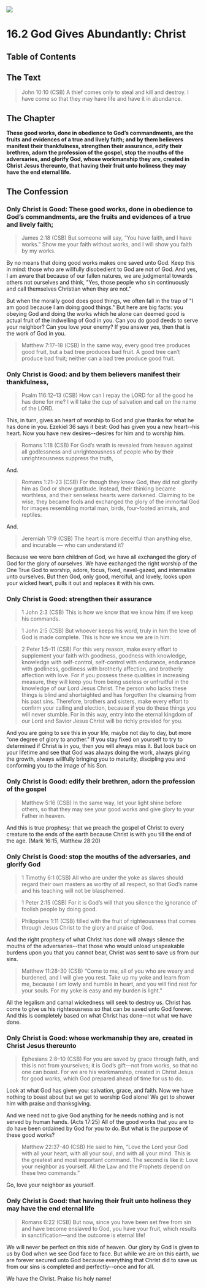 <img class="intro-right" src="art-1689.png">

# 16.2 God Gives Abundantly: Christ

## Table of Contents

<!-- toc -->

## The Text

>John 10:10 (CSB) A thief comes only to steal and kill and destroy. I have come so that they may have life and have it in abundance.

## The Chapter

**These good works, done in obedience to God’s commandments, are the fruits and evidences of a true and lively faith; and by them believers manifest their thankfulness, strengthen their assurance, edify their brethren, adorn the profession of the gospel, stop the mouths of the adversaries, and glorify God, whose workmanship they are, created in Christ Jesus thereunto, that having their fruit unto holiness they may have the end eternal life.**

## The Confession

### Only Christ is Good: These good works, done in obedience to God’s commandments, are the fruits and evidences of a true and lively faith;

>James 2:18 (CSB) But someone will say, “You have faith, and I have works.” Show me your faith without works, and I will show you faith by my works.

By no means that doing good works makes one saved unto God. Keep this in mind: those who are willfully disobedient to God are not of God. And yes, I am aware that because of our fallen natures, we are judgmental towards others not ourselves and think, "Yes, those people who sin continuously and call themselves Christian when they are not."

But when the morally good does good things, we often fall in the trap of "I am good because I am doing good things." But here are big facts: you obeying God and doing the works which he alone can deemed good is actual fruit of the indwelling of God in you. Can you do good deeds to serve your neighbor? Can you love your enemy? If you answer yes, then that is the work of God in you.

>Matthew 7:17–18 (CSB) In the same way, every good tree produces good fruit, but a bad tree produces bad fruit. A good tree can’t produce bad fruit; neither can a bad tree produce good fruit.

### Only Christ is Good: and by them believers manifest their thankfulness,

>Psalm 116:12–13 (CSB) How can I repay the LORD for all the good he has done for me? I will take the cup of salvation and call on the name of the LORD.

This, in turn, gives an heart of worship to God and give thanks for what he has done in you. Ezekiel 36 says it best: God has given you a new heart--his heart. Now you have new desires--desires for him and to worship him.

>Romans 1:18 (CSB) For God’s wrath is revealed from heaven against all godlessness and unrighteousness of people who by their unrighteousness suppress the truth,

And.

>Romans 1:21–23 (CSB) For though they knew God, they did not glorify him as God or show gratitude. Instead, their thinking became worthless, and their senseless hearts were darkened. Claiming to be wise, they became fools and exchanged the glory of the immortal God for images resembling mortal man, birds, four-footed animals, and reptiles.

And.

>Jeremiah 17:9 (CSB) The heart is more deceitful than anything else, and incurable — who can understand it?

Because we were born children of God, we have all exchanged the glory of God for the glory of ourselves. We have exchanged the right worship of the One True God to worship, adore, focus, fixed, navel-gazed, and internalize unto ourselves. But then God, only good, merciful, and lovely, looks upon your wicked heart, pulls it out and replaces it with his own.

### Only Christ is Good: strengthen their assurance

>1 John 2:3 (CSB) This is how we know that we know him: if we keep his commands.

>1 John 2:5 (CSB) But whoever keeps his word, truly in him the love of God is made complete. This is how we know we are in him:

>2 Peter 1:5–11 (CSB) For this very reason, make every effort to supplement your faith with goodness, goodness with knowledge, knowledge with self-control, self-control with endurance, endurance with godliness, godliness with brotherly affection, and brotherly affection with love. For if you possess these qualities in increasing measure, they will keep you from being useless or unfruitful in the knowledge of our Lord Jesus Christ. The person who lacks these things is blind and shortsighted and has forgotten the cleansing from his past sins. Therefore, brothers and sisters, make every effort to confirm your calling and election, because if you do these things you will never stumble. For in this way, entry into the eternal kingdom of our Lord and Savior Jesus Christ will be richly provided for you.

And you are going to see this in your life, maybe not day to day, but more "one degree of glory to another." If you stay fixed on yourself to try to determined if Christ is in you, then you will always miss it. But look back on your lifetime and see that God was always doing the work, always giving the growth, always willfully bringing you to maturity, discipling you and conforming you to the image of his Son.

### Only Christ is Good: edify their brethren, adorn the profession of the gospel

>Matthew 5:16 (CSB) In the same way, let your light shine before others, so that they may see your good works and give glory to your Father in heaven.

And this is true prophesy: that we preach the gospel of Christ to every creature to the ends of the earth because Christ is with you till the end of the age. (Mark 16:15, Matthew 28:20)

### Only Christ is Good: stop the mouths of the adversaries, and glorify God

>1 Timothy 6:1 (CSB) All who are under the yoke as slaves should regard their own masters as worthy of all respect, so that God’s name and his teaching will not be blasphemed.

>1 Peter 2:15 (CSB) For it is God’s will that you silence the ignorance of foolish people by doing good.

>Philippians 1:11 (CSB) filled with the fruit of righteousness that comes through Jesus Christ to the glory and praise of God.

And the right prophesy of what Christ has done will always silence the mouths of the adversaries--that those who would unload unspeakable burdens upon you that you cannot bear, Christ was sent to save us from our sins.

>Matthew 11:28-30 (CSB) “Come to me, all of you who are weary and burdened, and I will give you rest. Take up my yoke and learn from me, because I am lowly and humble in heart, and you will find rest for your souls. For my yoke is easy and my burden is light.”

All the legalism and carnal wickedness will seek to destroy us. Christ has come to give us his righteousness so that can be saved unto God forever. And this is completely based on what Christ has done--not what we have done.

### Only Christ is Good: whose workmanship they are, created in Christ Jesus thereunto

>Ephesians 2:8–10 (CSB) For you are saved by grace through faith, and this is not from yourselves; it is God’s gift—not from works, so that no one can boast. For we are his workmanship, created in Christ Jesus for good works, which God prepared ahead of time for us to do.

Look at what God has given you: salvation, grace, and faith. Now we have nothing to boast about but we get to worship God alone! We get to shower him with praise and thanksgiving.

And we need not to give God anything for he needs nothing and is not served by human hands. (Acts 17:25) All of the good works that you are to do have been ordained by God for you to do. But what is the purpose of these good works?

>Matthew 22:37-40 (CSB) He said to him, “Love the Lord your God with all your heart, with all your soul, and with all your mind. This is the greatest and most important command. The second is like it: Love your neighbor as yourself. All the Law and the Prophets depend on these two commands.”

Go, love your neighbor as yourself.

### Only Christ is Good: that having their fruit unto holiness they may have the end eternal life

>Romans 6:22 (CSB) But now, since you have been set free from sin and have become enslaved to God, you have your fruit, which results in sanctification—and the outcome is eternal life!

We will never be perfect on this side of heaven. Our glory by God is given to us by God when we see God face to face. But while we are on this earth, we are forever secured unto God because everything that Christ did to save us from our sins is completed and perfectly--once and for all.

We have the Christ. Praise his holy name!
